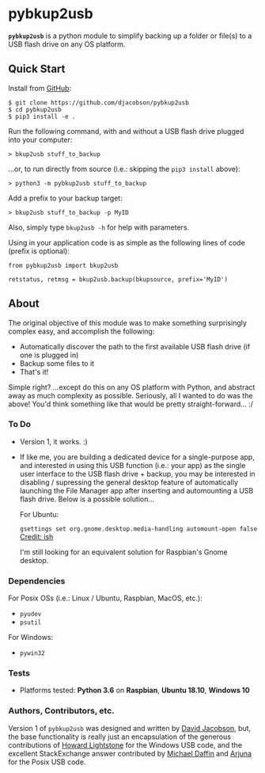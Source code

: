 # pybkup2usb

**`pybkup2usb`** is a python module to simplify backing up a folder or file(s) to a USB flash drive on any OS platform.

## Quick Start

Install from [GitHub](https://github.com/djacobson/pybkup2usb):
```
$ git clone https://github.com/djacobson/pybkup2usb
$ cd pybkup2usb
$ pip3 install -e .
```

Run the following command, with and without a USB flash drive plugged into your computer:
```
> bkup2usb stuff_to_backup
```

...or, to run directly from source (i.e.: skipping the ``pip3 install`` above):

```
> python3 -m pybkup2usb stuff_to_backup
```

Add a prefix to your backup target:

```
> bkup2usb stuff_to_backup -p MyID
```

Also, simply type ``bkup2usb -h`` for help with parameters.

Using in your application code is as simple as the following lines of code (prefix is optional):

```
from pybkup2usb import bkup2usb

retstatus, retmsg = bkup2usb.backup(bkupsource, prefix='MyID')
```

## About

The original objective of this module was to make something surprisingly complex easy, and accomplish the following:

- Automatically discover the path to the first available USB flash drive (if one is plugged in)
- Backup some files to it
- That's it!

Simple right? ...except do this on any OS platform with Python, and abstract away as much complexity as possible. Seriously, all I wanted to do was the above! You'd think something like that would be pretty straight-forward... :/

### To Do

- Version 1, it works. :)

- If like me, you are building a dedicated device for a single-purpose app, and interested in using this USB function (i.e.: your app) as the single user interface to the USB flash drive + backup, you may be interested in disabling / supressing the general desktop feature of automatically launching the File Manager app after inserting and automounting a USB flash drive. Below is a possible solution...

   For Ubuntu:

   ``gsettings set org.gnome.desktop.media-handling automount-open false`` [Credit: ish](https://askubuntu.com/questions/191527/disable-auto-opening-nautilus-window-after-auto-mount)

   I'm still looking for an equivalent solution for Raspbian's Gnome desktop.

### Dependencies

For Posix OSs (i.e.: Linux / Ubuntu, Raspbian, MacOS, etc.):

- ``pyudev``
- ``psutil``

For Windows:

- ``pywin32``

### Tests

- Platforms tested: **Python 3.6** on **Raspbian**, **Ubuntu 18.10**, **Windows 10**

### Authors, Contributors, etc.

Version 1 of `pybkup2usb` was designed and written by [David Jacobson](http://blog.jacobsonhome.com/), but, the base functionality is really just an encapsulation of the generous contributions of [Howard Lightstone](https://mail.python.org/pipermail/python-win32/2006-December/005406.html) for the Windows USB code, and the excellent StackExchange answer contributed by [Michael Daffin](https://unix.stackexchange.com/questions/294553/location-of-automounted-usb-devices) and [Arjuna](https://stackoverflow.com/questions/4273252/detect-inserted-usb-on-windows) for the Posix USB code.
